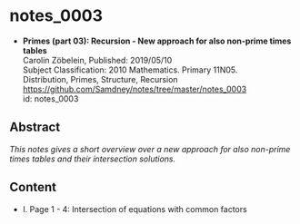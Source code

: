 # notes_0003

* **Primes (part 03): Recursion - New approach for also non-prime times tables**  
Carolin Zöbelein, Published: 2019/05/10  
Subject Classification: 2010 Mathematics. Primary 11N05.  
Distribution, Primes, Structure, Recursion  
https://github.com/Samdney/notes/tree/master/notes_0003   
id: notes_0003  

## Abstract
*This notes gives a short overview over a new approach for also non-prime
times tables and their intersection solutions.*

## Content
* I. Page 1 - 4: Intersection of equations with common factors
